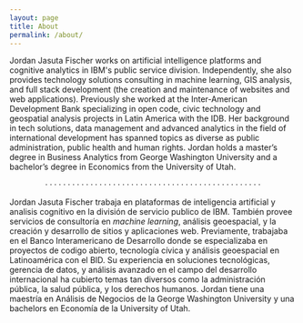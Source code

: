 ```yaml
---
layout: page
title: About
permalink: /about/
---
```


Jordan Jasuta Fischer works on artificial intelligence platforms and cognitive analytics in IBM's public service division. Independently, she also provides technology solutions consulting in machine learning, GIS analysis, and full stack development (the creation and maintenance of websites and web applications). Previously she worked at the Inter-American Development Bank specializing in open code, civic technology and geospatial analysis projects in Latin America with the IDB. Her background in tech solutions, data management and advanced analytics in the field of international development has spanned topics as diverse as public administration, public health and human rights. Jordan holds a master’s degree in Business Analytics from George Washington University and a bachelor’s degree in Economics from the University of Utah.  

<p style="text-align: center;">
&middot;  &middot;  &middot;  &middot;  &middot;  &middot;  &middot;  &middot;  &middot;  &middot;  &middot;  &middot;  &middot;  &middot;  &middot;  &middot;  &middot;  &middot;  &middot;  &middot;  &middot;  &middot;  &middot;  &middot;  &middot;  &middot;  &middot;  &middot;  &middot;  &middot;  &middot;  &middot;  &middot;  &middot;  &middot;  &middot;  &middot;  &middot;  &middot;  &middot;  &middot;  &middot;  &middot;  &middot;  &middot;  &middot;  &middot;  &middot;  </p>

Jordan Jasuta Fischer trabaja en plataformas de inteligencia artificial y analisis cognitivo en la división de servicio publico de IBM. También provee servicios de consultoría en _machine learning_, análisis geoespacial, y la creación y desarrollo de sitios y aplicaciones web. Previamente, trabajaba en el Banco Interamericano de Desarrollo donde se especializaba en proyectos de codigo abierto, tecnología cívica y análisis geoespacial en Latinoamérica con el BID. Su experiencia en soluciones tecnológicas, gerencia de datos, y análisis avanzado en el campo del desarrollo internacional ha cubierto temas tan diversos como la administración pública, la salud pública, y los derechos humanos. Jordan tiene una maestría en Análisis de Negocios de la George Washington University y una bachelors en Economía de la University of Utah. 